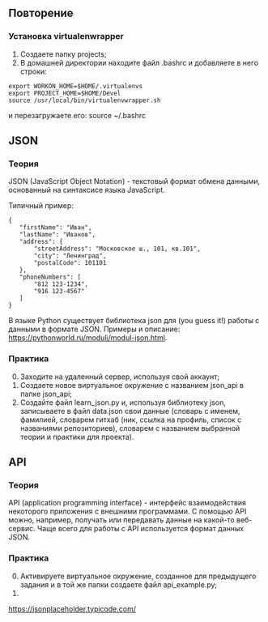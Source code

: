 ## Повторение

### Установка virtualenwrapper

1. Создаете папку projects;
2. В домашней директории находите файл .bashrc и добавляете в него строки:
```
export WORKON_HOME=$HOME/.virtualenvs
export PROJECT_HOME=$HOME/Devel
source /usr/local/bin/virtualenvwrapper.sh
```
и перезагружаете его: source ~/.bashrc

## JSON

### Теория

JSON (JavaScript Object Notation) - текстовый формат обмена данными, основанный на синтаксисе языка JavaScript.

Типичный пример:

~~~~
{
   "firstName": "Иван",
   "lastName": "Иванов",
   "address": {
       "streetAddress": "Московское ш., 101, кв.101",
       "city": "Ленинград",
       "postalCode": 101101
   },
   "phoneNumbers": [
       "812 123-1234",
       "916 123-4567"
   ]
}
~~~~

В языке Python существует библиотека json для (you guess it!) работы с данными в формате JSON. Примеры и описание: https://pythonworld.ru/moduli/modul-json.html.

### Практика

0. Заходите на удаленный сервер, используя свой аккаунт;
1. Создаете новое виртуальное окружение с названием json_api в папке json_api;
2. Создайте файл learn_json.py и, используя библиотеку json, записываете в файл data.json свои данные (словарь с именем, фамилией, словарем гитхаб (ник, ссылка на профиль, список с названиями репозиториев), словарем с названием выбранной теории и практики для проекта). 

## API

### Теория

API (application programming interface) - интерфейс взаимодействия некоторого приложения с внешними программами. С помощью API можно, например, получать или передавать данные на какой-то веб-сервис. Чаще всего для работы с API используется формат данных JSON.

### Практика

0. Активируете виртуальное окружение, созданное для предыдущего задания и в той же папки создаете файл api_example.py;
1. 

https://jsonplaceholder.typicode.com/
